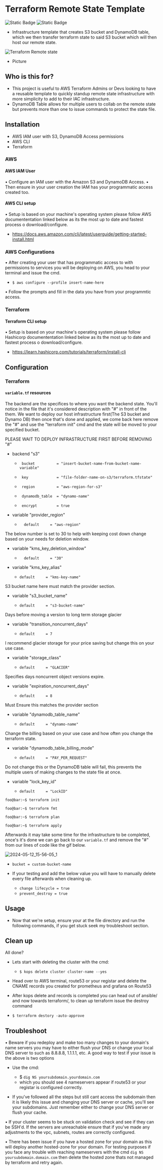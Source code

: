 # Terraform Remote State Template
![Static Badge](https://img.shields.io/badge/Terraform-V1.8.0-%23844FBA?logo=terraform) ![Static Badge](https://img.shields.io/badge/AWS_CLI-V2.15.19-%23232F3E?logo=amazonaws)

- Infrastructure template that creates S3 bucket and DynamoDB table, which we then transfer terraform state to said S3 bucket which will then host our remote state.

![Terraform Remote state](https://github.com/bvaldes-sol/terraform-remote-state-template/assets/88116524/129ddd90-4064-4b39-8b3c-ce232666ada1)

- Picture
## Who is this for?

- This project is useful to AWS Terraform Admins or Devs looking to have a reusable template to quickly standup remote state infrastructure with more simplicity to add to their IAC infrastructure.
- DynamoDB Table allows for multiple users to collab on the remote state but prevents more than one to issue  commands to protect the state file.

## Installation
- AWS IAM user with S3, DynamoDB Access permissions
- AWS CLI
- Terraform

### AWS
#### AWS IAM User 

• Configure an IAM user with the Amazon S3 and DynamoDB Access.
• Then ensure in your user creation the IAM has your programmatic access created too.

#### AWS CLI setup

• Setup is based on your machine's operating system please follow AWS documententation linked below as its the most up to date and fastest process o download/configure.
- https://docs.aws.amazon.com/cli/latest/userguide/getting-started-install.html


### AWS Configurations

• After creating your user that has programmatic access to with permissions to services you will be deploying on AWS, you head to your terminal and issue the cmd. 
- `$ aws configure --profile insert-name-here`

• Follow the prompts and fill in the data you have from your programmtic access.


### Terraform
#### Terraform CLI setup

• Setup is based on your machine's operating system please follow Hashicorp documententation linked below as its the most up to date and fastest process o download/configure.
- https://learn.hashicorp.com/tutorials/terraform/install-cli



## Configuration
### Terraform


#### `variable.tf` resources

The backend are the specifices to where you want the backend state. You'll notice in the file that it's considered description with "#" in front of the them. We want to deploy our host infrastructure first(The S3 bucket and Dynamo DB) then once that's done and applied, we come back here remove the "#" and use the "terraform init" cmd and the state will be moved to your specified bucket.

PLEASE WAIT TO DEPLOY INFRASTRUCTURE FIRST BEFORE REMOVING "#"
- backend "s3"
    -      bucket          = "insert-bucket-name-from-bucket-name-variable"
    -      key             = "file-folder-name-on-s3/terraform.tfstate"
    -      region          = "aws-region-for-s3"
    -      dynamodb_table  = "dynamo-name"
    -      encrypt         = true

- variable "provider_region"
    -       default     = "aws-region"


The below number is set to 30 to help with keeping cost down change based on your needs for deletion window.
- variable "kms_key_deletion_window"
    -       default     = "30"

- variable "kms_key_alias" 
  -     default     = "kms-key-name"

S3 bucket name here must match the provider section.
- variable "s3_bucket_name" 
  -     default     = "s3-bucket-name"

Days before moving a version to long term storage glacier
- variable "transition_noncurrent_days" 
  -     default     = 7

I recommend glacier storage for your price saving but change this on your use case.
- variable "storage_class"
  -     default     = "GLACIER"

Specifies days noncurrent object versions expire.
- variable "expiration_noncurrent_days" 
  -     default     = 8

Must Ensure this matches the provider section
- variable "dynamodb_table_name" 
  -     default     = "dynamo-name"

Change the billing based on your use case and how often you change the terraform state.
- variable "dynamodb_table_billing_mode"
  -     default     = "PAY_PER_REQUEST"

Do not change this or the DynamoDB table will fail, this prevents the multiple users of making changes to the state file at once.
- variable "lock_key_id"
  -     default     = "LockID"



```console
foo@bar:~$ terraform init

foo@bar:~$ terraform fmt

foo@bar:~$ terraform plan

foo@bar:~$ terraform apply
```
Afterwards it may take some time for the infrastructure to be completed, once's it's done we can go back to our `variable.tf` and remove the "#" from our lines of code like the gif below.

![2024-05-12_15-56-05_1](https://github.com/bvaldes-sol/terraform-remote-state-template/assets/88116524/cf2048df-36d3-4e11-83a3-014358004e6f)



- `bucket = custom-bucket-name`

- If your testing and add the below value you will have to manually delete every file afterwards when cleaning up.
     - `change lifecycle = true`
     - `prevent_destroy = true`

## Usage
- Now that we're setup, ensure your at the file directory and run the following commands, if you get stuck seek my troubleshoot section.




## Clean up
All done? 
- Lets start with deleting the cluster with the cmd:
    - `$ kops delete cluster cluster-name --yes`

- Head over to AWS terminal, route53 or your registar and delete the CNAME records you created for prometheus and grafana on Route53

- After kops delete and records is completed you can head out of ansible/ and now towards terraform/, to clean up terraform issue the destroy command 
- `$ terraform destory -auto-approve`

## Troubleshoot
• Beware if you redeploy and make too many changes to your domain's name servers you may have to either flush your DNS or change your local DNS server to such as 8.8.8.8, 1.1.1.1, etc.
A good way to test if your issue is the above is two options
- Use the cmd: 
    - $ `dig NS yoursubdomain.yourdomain.com`
    - which you should see 4 nameservers appear if route53 or your registar is configured correctly.
    
- If you've followed all the steps but still cant access the subdomain then it is likely this issue and changing your DNS server or cache, you'll see your subdomains. Just remember either to change your DNS server or flush your cache.

• If your cluster seems to be stuck on validation check and see if they can be SSH'd. If the servers are unreachable ensure that if you've made any adjustments to the vpc, subnets, routes are correctly configured.

• There has been issue if you have a hosted zone for your domain as this will deploy another hosted-zone for your domain. For testing purposes if you face any trouble with reaching nameservers with the cmd `dig NS yoursubdomain.domain.com` then delete the hosted zone thats not managed by terraform and retry again.

